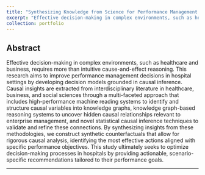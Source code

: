 ```yaml
---
title: "Synthesizing Knowledge from Science for Performance Management Decisions"
excerpt: "Effective decision-making in complex environments, such as healthcare and business, requires more than intuitive cause-and-effect reasoning.<br/><img src='/images/[Poster] Synthesizing Knowledge From Science for Performance Management Decisions.pptx.png'>"
collection: portfolio
---
```


## Abstract
Effective decision-making in complex environments, such as healthcare and business, requires more than intuitive cause-and-effect reasoning. This research aims to improve performance management decisions in hospital settings by developing decision models grounded in causal inference. Causal insights are extracted from interdisciplinary literature in healthcare, business, and social sciences through a multi-faceted approach that includes high-performance machine reading systems to identify and structure causal variables into knowledge graphs, knowledge graph-based reasoning systems to uncover hidden causal relationships relevant to enterprise management, and novel statistical causal inference techniques to validate and refine these connections. By synthesizing insights from these methodologies, we construct synthetic counterfactuals that allow for rigorous causal analysis, identifying the most effective actions aligned with specific performance objectives. This study ultimately seeks to optimize decision-making processes in hospitals by providing actionable, scenario-specific recommendations tailored to their performance goals.

---
